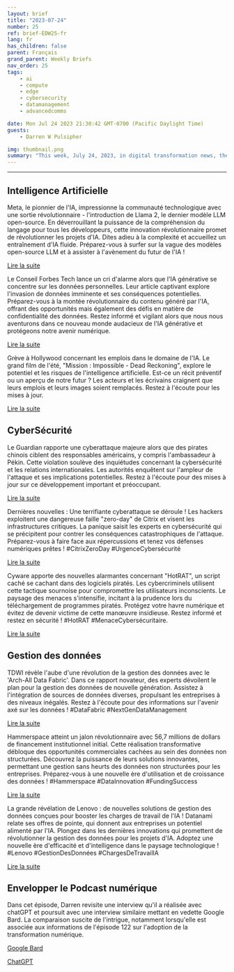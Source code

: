 ```yaml
---
layout: brief
title: "2023-07-24"
number: 25
ref: brief-EDW25-fr
lang: fr
has_children: false
parent: Français
grand_parent: Weekly Briefs
nav_order: 25
tags:
    - ai
    - compute
    - edge
    - cybersecurity
    - datamanagement
    - advancedcomms

date: Mon Jul 24 2023 21:30:42 GMT-0700 (Pacific Daylight Time)
guests:
    - Darren W Pulsipher

img: thumbnail.png
summary: "This week, July 24, 2023, in digital transformation news, there have been developments in Generative AI in the workplace, as well as a China cyber attack on the US Embassy. Additionally, Data Fabrics are beginning to surface as a trend."
---
```




---

## Intelligence Artificielle

Meta, le pionnier de l'IA, impressionne la communauté technologique avec une sortie révolutionnaire - l'introduction de Llama 2, le dernier modèle LLM open-source. En déverrouillant la puissance de la compréhension du langage pour tous les développeurs, cette innovation révolutionnaire promet de révolutionner les projets d'IA. Dites adieu à la complexité et accueillez un entraînement d'IA fluide. Préparez-vous à surfer sur la vague des modèles open-source LLM et à assister à l'avènement du futur de l'IA !

[Lire la suite](https://www.artificialintelligence-news.com/2023/07/19/meta-launches-llama-2-open-source-llm/)

Le Conseil Forbes Tech lance un cri d'alarme alors que l'IA générative se concentre sur les données personnelles. Leur article captivant explore l'invasion de données imminente et ses conséquences potentielles. Préparez-vous à la montée révolutionnaire du contenu généré par l'IA, offrant des opportunités mais également des défis en matière de confidentialité des données. Restez informé et vigilant alors que nous nous aventurons dans ce nouveau monde audacieux de l'IA générative et protégeons notre avenir numérique.

[Lire la suite](https://www.forbes.com/sites/forbestechcouncil/2023/07/20/generative-ai-is-coming-for-people-data-are-you-ready/?sh=3e6f95421573)

Grève à Hollywood concernant les emplois dans le domaine de l'IA. Le grand film de l'été, "Mission : Impossible - Dead Reckoning", explore le potentiel et les risques de l'intelligence artificielle. Est-ce un récit préventif ou un aperçu de notre futur ? Les acteurs et les écrivains craignent que leurs emplois et leurs images soient remplacés. Restez à l'écoute pour les mises à jour.

[Lire la suite](https://www.wired.com/story/mission-impossible-dead-reckoning-is-the-perfect-ai-panic-movie/)

## CyberSécurité

Le Guardian rapporte une cyberattaque majeure alors que des pirates chinois ciblent des responsables américains, y compris l'ambassadeur à Pékin. Cette violation soulève des inquiétudes concernant la cybersécurité et les relations internationales. Les autorités enquêtent sur l'ampleur de l'attaque et ses implications potentielles. Restez à l'écoute pour des mises à jour sur ce développement important et préoccupant.

[Lire la suite](https://www.theguardian.com/us-news/2023/jul/20/ambassador-to-beijing-among-us-officials-hit-by-chinese-hackers)

Dernières nouvelles : Une terrifiante cyberattaque se déroule ! Les hackers exploitent une dangereuse faille "zero-day" de Citrix et visent les infrastructures critiques. La panique saisit les experts en cybersécurité qui se précipitent pour contrer les conséquences catastrophiques de l'attaque. Préparez-vous à faire face aux répercussions et tenez vos défenses numériques prêtes ! #CitrixZeroDay #UrgenceCybersécurité

[Lire la suite](https://www.securityweek.com/citrix-zero-day-exploited-against-critical-infrastructure-organization/)

Cyware apporte des nouvelles alarmantes concernant "HotRAT", un script caché se cachant dans des logiciels piratés. Les cybercriminels utilisent cette tactique sournoise pour compromettre les utilisateurs inconscients. Le paysage des menaces s'intensifie, incitant à la prudence lors du téléchargement de programmes piratés. Protégez votre havre numérique et évitez de devenir victime de cette manœuvre insidieuse. Restez informé et restez en sécurité ! #HotRAT #MenaceCybersécuritaire.

[Lire la suite](https://cyware.com/news/hotrat-as-hidden-script-in-cracked-software-b2baa5b3)

## Gestion des données

TDWI révèle l'aube d'une révolution de la gestion des données avec le 'Arch-All Data Fabric'. Dans ce rapport novateur, des experts dévoilent le plan pour la gestion des données de nouvelle génération. Assistez à l'intégration de sources de données diverses, propulsant les entreprises à des niveaux inégalés. Restez à l'écoute pour des informations sur l'avenir axé sur les données ! #DataFabric #NextGenDataManagement

[Lire la suite](https://tdwi.org/articles/2023/07/20/arch-all-data-fabric-how-to-architect-next-generation-data-management.aspx)

Hammerspace atteint un jalon révolutionnaire avec 56,7 millions de dollars de financement institutionnel initial. Cette réalisation transformative débloque des opportunités commerciales cachées au sein des données non structurées. Découvrez la puissance de leurs solutions innovantes, permettant une gestion sans heurts des données non structurées pour les entreprises. Préparez-vous à une nouvelle ère d'utilisation et de croissance des données ! #Hammerspace #DataInnovation #FundingSuccess

[Lire la suite](https://hammerspace.com/hammerspace-raises-56-7m-in-first-institutional-funding-unlocks-business-opportunities-hidden-in-unstructured-data/)

La grande révélation de Lenovo : de nouvelles solutions de gestion des données conçues pour booster les charges de travail de l'IA ! Datanami relate ses offres de pointe, qui donnent aux entreprises un potentiel alimenté par l'IA. Plongez dans les dernières innovations qui promettent de révolutionner la gestion des données pour les projets d'IA. Adoptez une nouvelle ère d'efficacité et d'intelligence dans le paysage technologique ! #Lenovo #GestionDesDonnées #ChargesDeTravailIA

[Lire la suite](https://www.datanami.com/this-just-in/lenovo-unveils-new-data-management-solutions-to-enable-ai-workloads/)

## Envelopper le Podcast numérique

Dans cet épisode, Darren revisite une interview qu'il a réalisée avec chatGPT et poursuit avec une interview similaire mettant en vedette Google Bard. La comparaison suscite de l'intrigue, notamment lorsqu'elle est associée aux informations de l'épisode 122 sur l'adoption de la transformation numérique.

[Google Bard](https://www.embracingdigital.org/episode-EDT147)

[ChatGPT](https://www.embracingdigital.org/episode-EDT122)


